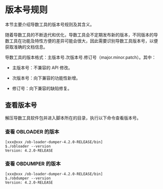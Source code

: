 # 版本号规则

本节主要介绍导数工具的版本号规则及其含义。

随着导数工具的不断迭代和优化，导数工具会不定期发布新的版本，不同版本的导数工具在功能及特性方便的差异可能会很大，因此需要识别导数工具版本号，以便获取准确的文档信息。

导数工具的版本格式：主版本号.次版本号.修订号（major.minor.patch）。其中：

- 主版本号：不兼容的 API 修改。

- 次版本号：向下兼容的功能性新增。

- 修订号：向下兼容的缺陷修复。

## 查看版本号

解压导数工具软件包并进入脚本所在的目录，执行以下命令查看版本号。

### 查看 OBLOADER 的版本

```shell
[xxx@xxx /ob-loader-dumper-4.2.0-RELEASE/bin]
$./obloader --version
Version: 4.2.0-RELEASE
```


### 查看 OBDUMPER 的版本

```shell
[xxx@xxx /ob-loader-dumper-4.2.0-RELEASE/bin]
$./obdumper --version
Version: 4.2.0-RELEASE
```